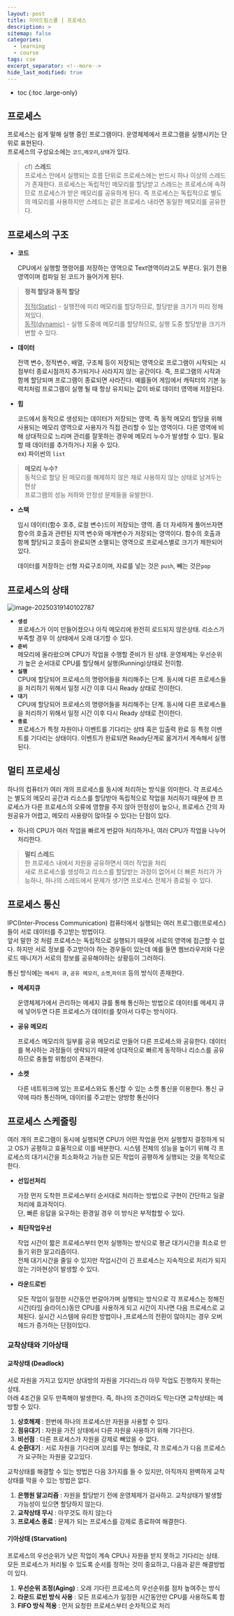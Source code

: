 ```yaml
---
layout: post
title: 이어드림스쿨 | 프로세스
description: >
sitemap: false
categories: 
  - learning
  - course
tags: cse
excerpt_separator: <!--more-->
hide_last_modified: true
---
```

* toc
{:toc .large-only}
<!--more-->

## 프로세스

프로세스는 쉽게 말해 실행 중인 프로그램이다. 운영체제에서 프로그램을 실행시키는 단위로 표현된다.<br>프로세스의 구성요소에는 `코드`,`메모리`,`상태`가 있다.

> cf) **스레드** <br>프로세스 안에서 실행되는 흐름 단위로 프로세스에는 반드시 하나 이상의 스레드가 존재한다. 프로세스는 독립적인 메모리를 할당받고 스레드는 프로세스에 속하므로 프로세스가 받은 메모리를 공유하게 된다. 즉 프로세스는 독립적으로 별도의 메모리를 사용하지만 스레드는 같은 프로세스 내라면 동일한 메모리를 공유한다.

## 프로세스의 구조 
- **코드** 

  CPU에서 실행할 명령어를 저장하는 영역으로 Text영역이라고도 부른다. 읽기 전용 영역이며 컴파일 된 코드가 들어가게 된다.

> **정적 할당과 동적 할당**
> 
> <u>정적(Static)</u> -  실행전에 미리 메모리를 할당하므로, 할당받을 크기가 미리 정해져있다.<br><u>동적(dynamic)</u> -  실행 도중에 메모리를 할당하므로, 실행 도중 할당받을 크기가 변할 수 있다.

- **데이터** 

  전역 변수, 정적변수, 배열, 구조체 등이 저장되는 영역으로 프로그램이 시작되는 시점부터 종료시점까지 추가되거나 사라지지 않는 공간이다. 즉, 프로그램의 시작과 함께 할당되며 프로그램이 종료되면 사라진다. 예를들어 게임에서 캐릭터의 기본 능력치처럼 프로그램이 실행 될 때 항상 유지되는 값이 바로 데이터 영역애 저장된다.

- **힙**

  코드에서 동적으로 생성되는 데이터가 저장되는 영역. 즉 동적 메모리 할당을 위해 사용되는 메모리 영역으로 사용자가 직접 관리할 수 있는 영역이다. 다른 영역에 비해 상대적으로 느리며 관리를 잘못하는 경우에 메모리 누수가 발생할 수 있다. 필요할 때 데이터를 추가하거나 지울 수 있다. <br>ex) 파이썬의 `list`

> **메모리 누수?** <br>동적으로 할당 된 메모리를 해제하지 않은 채로 사용하지 않는 상태로 남겨두는 현상<br>프로그램의 성능 저하와 안정성 문제들을 유발한다.

- **스택** 

  임시 데이터(함수 호추, 로컬 변수)드이 저장되는 영역. 좀 더 자세하게 풀어쓰자면 함수의 호출과 관련된 지역 변수와 매개변수가 저장되는 영역이다. 함수의 호출과 함께 할당되고 호출이 완료되면 소멸되는 영역으로 프로세스별로 크기가 제한되어있다.

  데이터를 저장하는 선형 자료구조이며, 자료를 넣는 것은 `push`, 빼는 것은`pop`

## 프로세스의 상태

![image-20250319140102787](../../images/2025-03-19-cse3/image-20250319140102787.png)

- **`생성`**<br>프로세스가 이미 만들어졌으나 아직 메모리에 완전히 로드되지 않은상태. 리소스가 부족할 경우 이 상태에서 오래 대기할 수 있다.
- **`준비`**<br>메모리에 올라왔으며 CPU가 작업을 수행할 준비가 된 상태. 운영체제는 우선순위가 높은 순서대로 CPU를 할당해서 실행(Running)상태로 전이함.
- **`실행`**<br>CPU에 할당되어 프로세스의 명령어들을 처리해주는 단계. 동시에 다른 프로세스들을 처리하기 위해서 일정 시간 이후 다시 Ready 상태로 전이한다.
- **`대기`**<br>CPU에 할당되어 프로세스의 명령어들을 처리해주는 단계. 동시에 다른 프로세스들을 처리하기 위해서 일정 시간 이후 다시 Ready 상태로 전이한다.
- **`종료`**<br>프로세스가 특정 자원이나 이벤트를 기다리는 상태 혹은 입출력 완료 등 특정 이벤트를 기다리는 상태이다. 이벤트가 완료되면 Ready단계로 옮겨가서 계속해서 실행된다.

## 멀티 프로세싱

하나의 컴퓨터가 여러 개의 프로세스를 동시에 처리하는 방식을 의미한다. 각 프로세스는 별도의 메모리 공간과 리소스를 할당받아 독립적으로 작업을 처리하기 때문에 한 프로세스가 다른 프로세스의 오류에 영향을 주지 않아 안정성이 높으나, 프로세스 간의 자원공유가 어렵고, 메모리 사용량이 많아질 수 있다는 단점이 있다.

- 하나의 CPU가 여러 작업을 빠르게 번갈아 처리하거나, 여러 CPU가 작업을 나누어처리한다.

> **멀티 스레드**<br>한 프로세스 내에서 자원을 공유하면서 여러 작업을 처리<br>새로 프로세스를 생성하고 리소스를 할당받는 과정이 없어서 더 빠른 처리가 가능하나, 하나의 스레드에서 문제가 생기면 프로세스 전체가 종료될 수 있다.

## 프로세스 통신

IPC(Inter-Process Communication) 컴퓨터에서 실행되는 여러 프로그램(프로세스)들이 서로 데이터를 주고받는 방법이다.<br>앞서 말한 것 처럼 프로세스는 독립적으로 실행되기 때문에 서로의 영역에 접근할 수 없다. 하지만 서로 정보를 주고받아야 하는 경우들이 있는데 예를 들면 웹브라우저와 다운로드 매니저가 서로의 정보를 공유해야하는 상황등이 그러하다.

통신 방식에는 `메세지 큐`, `공유 메모리`, `소켓`,`파이프` 등의 방식이 존재한다.

- **메세지큐**

  운영체제가에서 관리하는 메세지 큐를 통해 통신하는 방법으로 데이터를 메세지 큐에 넣어두면 다른 프로세스가 데이터를 찾아서 다루는 방식이다.

- **공유 메모리**

  프로세스 메모리의 일부를 공유 메모리로 만들어 다른 프로세스와 공유한다. 데이터를 복사하는 과정들이 생략되기 때문에 상대적으로 빠르게 동작하나 리소스를 공유하므로 충돌할 위험성이 존재한다.

- **소켓**

  다른 네트워크에 있는 프로세스와도 통신할 수 있는 소켓 통신을 이용한다. 통신 규약에 따라 통신하며, 데이터를 주고받는 양방향 통신이다

## 프로세스 스케줄링

여러 개의 프로그램이 동시에 실행되면 CPU가 어떤 작업을 먼저 실행할지 결정하게 되고 OS가  공평하고 효율적으로 이를 배분한다. 시스템 전체의 성능을 높이기 위해 각 프로세스의 대기시간을 최소화하고 가능한 모든 작업이 공평하게 실행되는 것을 목적으로 한다.

- **선입선처리** 

  가장 먼저 도착한 프로세스부터 순서대로 처리하는 방법으로 구현이 간단하고 일괄처리에 효과적이다. <br>단, 빠른 응답을 요구하는 환경일 경우 이 방식은 부적합할 수 있다.

- **최단작업우선**

  작업 시간이 짧은 프로세스부터 먼저 실행하는 방식으로 평균 대기시간을 최소로 만들기 위한 알고리즘이다.<br>전체 대기시간을 줄일 수 있지만 작업시간이 긴 프로세스는 지속적으로 처리가 되지 않는 기아현상이 발생할 수 있다.

- **라운드로빈**

  모든 작업이 일정한 시간동안 번갈아가며 실행되는 방식으로 각 프로세스는 정해진 시간(타임 슬라이스)동안 CPU를 사용하게 되고 시간이 지나면 다음 프로세스로 교체된다. 실시간 시스템에 유리한 방법이나 ,프로세스의 전환이 많아지는 경우 오버헤드가 증가하는 단점이있다.

### 교착상태와 기아상태

#### 교착상태 (Deadlock)

서로 자원을 가지고 있지만 상대방의 자원을 기다리느라 아무 작업도 진행하지 못하는 상태. <br>아래 4조건을 모두 만족해야 발생한다. 즉, 하나의 조건이라도 막는다면 교착상태는 예방할 수 있다.

1. **상호해제** : 한번에 하나의 프로세스만 자원을 사용할 수 있다.
2. **점유대기** : 자원을 가진 상태에서 다른 자원을 사용하기 위해 기다린다.
3. **비선점** : 다른 프로세스가 자원을 강제로 빼았을 수 없다.
4. **순환대기** : 서로 자원을 기다리며 꼬리를 무는 형태로, 각 프로세스가 다음 프로세스가 요구하는 자원을 갖고있다.

교착상태를 해결할 수 있는 방법은 다음 3가지를 들 수 있지만, 아직까지 완벽하게 교착상태를 막을 수 있는 방법은 없다.

1. **은행원 알고리즘** : 자원을 할당받기 전에 운영체제가 검사하고. 교착상태가 발생할 가능성이 있으면 할당하지 않는다.
2. **교착상태 무시** : 아무것도 하지 않는다
3. **프로세스 종료** : 문제가 되는 프로세스를 강제로 종료하여 해결한다.

#### 기아상태 (Starvation)

프로세스의 우선순위가 낮은 작업이 계속 CPU나 자원을 받지 못하고 기다리는 상태. <br>모든 프로세스가 처리될 수 있도록 순서를 정하는 것이 중요하고, 다음과 같은 해결방법이 있다.

1. **우선순위 조정(Aging)** : 오래 기다린 프로세스의 우선순위를 점차 높여주는 방식
2. **라운드 로빈 방식 사용** : 모든 프로세스가 일정한 시간동안만 CPU를 사용하도록 함
3. **FIFO 방식 적용** : 먼저 요청한 프로세스부터 순차적으로 처리
